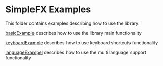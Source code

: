 # SimpleFX Examples

This folder contains examples describing how to use the library:

[basicExample](basicExample) describes how to use the library main functionality

[keyboardExample](keyboardExample) describes how to use keyboard shortcuts functionality

[languageExampel](languageExampel) describes how to use the multi language support functionality

